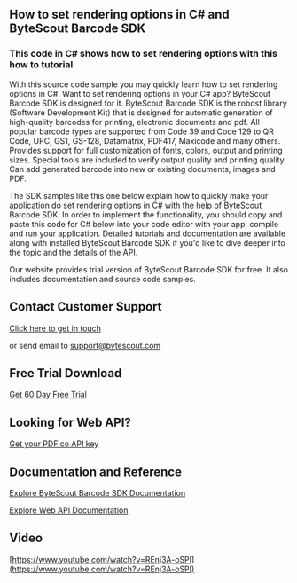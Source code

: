 ## How to set rendering options in C# and ByteScout Barcode SDK

### This code in C# shows how to set rendering options with this how to tutorial

With this source code sample you may quickly learn how to set rendering options in C#. Want to set rendering options in your C# app? ByteScout Barcode SDK is designed for it. ByteScout Barcode SDK is the robost library (Software Development Kit) that is designed for automatic generation of high-quality barcodes for printing, electronic documents and pdf. All popular barcode types are supported from Code 39 and Code 129 to QR Code, UPC, GS1, GS-128, Datamatrix, PDF417, Maxicode and many others. Provides support for full customization of fonts, colors, output and printing sizes. Special tools are included to verify output quality and printing quality. Can add generated barcode into new or existing documents, images and PDF.

The SDK samples like this one below explain how to quickly make your application do set rendering options in C# with the help of ByteScout Barcode SDK. In order to implement the functionality, you should copy and paste this code for C# below into your code editor with your app, compile and run your application. Detailed tutorials and documentation are available along with installed ByteScout Barcode SDK if you'd like to dive deeper into the topic and the details of the API.

Our website provides trial version of ByteScout Barcode SDK for free. It also includes documentation and source code samples.

## Contact Customer Support

[Click here to get in touch](https://bytescout.zendesk.com/hc/en-us/requests/new?subject=ByteScout%20Barcode%20SDK%20Question)

or send email to [support@bytescout.com](mailto:support@bytescout.com?subject=ByteScout%20Barcode%20SDK%20Question) 

## Free Trial Download

[Get 60 Day Free Trial](https://bytescout.com/download/web-installer?utm_source=github-readme)

## Looking for Web API? 

[Get your PDF.co API key](https://pdf.co/documentation/api?utm_source=github-readme)

## Documentation and Reference

[Explore ByteScout Barcode SDK Documentation](https://bytescout.com/documentation/index.html?utm_source=github-readme)

[Explore Web API Documentation](https://pdf.co/documentation/api?utm_source=github-readme)

## Video

[https://www.youtube.com/watch?v=REnj3A-oSPI](https://www.youtube.com/watch?v=REnj3A-oSPI)